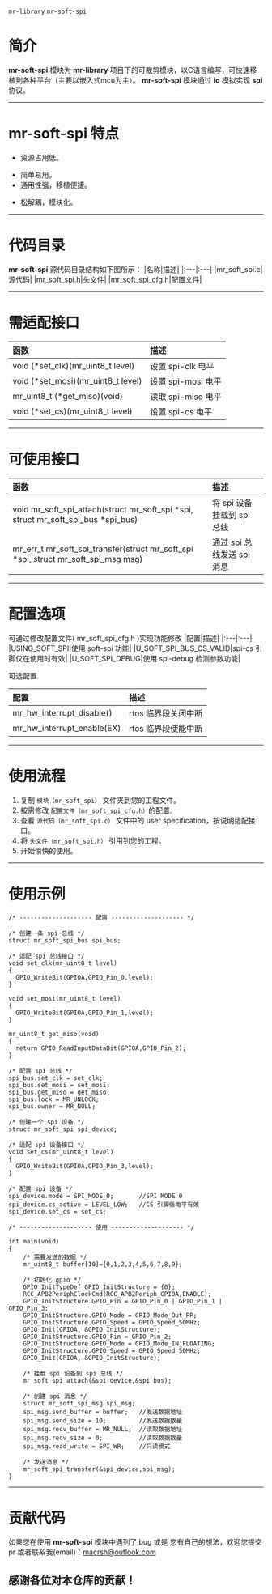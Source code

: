 ﻿`mr-library` `mr-soft-spi`
# 简介
**mr-soft-spi** 模块为 **mr-library** 项目下的可裁剪模块，以C语言编写，可快速移植到各种平台（主要以嵌入式mcu为主）。
**mr-soft-spi** 模块通过 **io** 模拟实现 **spi** 协议。


----------
# **mr-soft-spi** 特点
* 资源占用低。
- 简单易用。
- 通用性强，移植便捷。
* 松解耦，模块化。


----------

# 代码目录
**mr-soft-spi** 源代码目录结构如下图所示：
|名称|描述|
|:---|:---|
|mr_soft_spi.c|源代码|
|mr_soft_spi.h|头文件|
|mr_soft_spi_cfg.h|配置文件|


----------


# 需适配接口
|函数|描述|
|:---|:---|
|void (*set_clk)(mr_uint8_t level)|设置 spi-clk 电平|
|void (*set_mosi)(mr_uint8_t level)|设置 spi-mosi 电平|
|mr_uint8_t (*get_miso)(void)|读取 spi-miso 电平|
|void (*set_cs)(mr_uint8_t level)|设置 spi-cs 电平|


----------


# 可使用接口
|函数|描述|
|:---|:---|
|void mr_soft_spi_attach(struct mr_soft_spi *spi, struct mr_soft_spi_bus *spi_bus)|将 spi 设备挂载到 spi 总线|
|mr_err_t mr_soft_spi_transfer(struct mr_soft_spi *spi, struct mr_soft_spi_msg msg)|通过 spi 总线发送 spi 消息|


----------


# 配置选项
可通过修改配置文件( mr_soft_spi_cfg.h )实现功能修改
|配置|描述|
|:---|:---|
|USING_SOFT_SPI|使用 soft-spi 功能|
|U_SOFT_SPI_BUS_CS_VALID|spi-cs 引脚仅在使用时有效|
|U_SOFT_SPI_DEBUG|使用 spi-debug 检测参数功能|

可选配置

|配置|描述|
|:---|:---|
|mr_hw_interrupt_disable()|rtos 临界段关闭中断|
|mr_hw_interrupt_enable(EX)|rtos 临界段使能中断|


----------

# 使用流程
1. 复制 `模块（mr_soft_spi）` 文件夹到您的工程文件。
2. 按需修改 `配置文件（mr_soft_spi_cfg.h）`的配置.
3. 查看 `源代码（mr_soft_spi.c）` 文件中的 user specification，按说明适配接口。
4. 将 `头文件（mr_soft_spi.h）` 引用到您的工程。
5. 开始愉快的使用。


----------

# 使用示例
```
/* -------------------- 配置 -------------------- */

/* 创建一条 spi 总线 */
struct mr_soft_spi_bus spi_bus;

/* 适配 spi 总线接口 */
void set_clk(mr_uint8_t level)
{
  GPIO_WriteBit(GPIOA,GPIO_Pin_0,level);
}

void set_mosi(mr_uint8_t level)
{
  GPIO_WriteBit(GPIOA,GPIO_Pin_1,level);
}

mr_uint8_t get_miso(void)
{
  return GPIO_ReadInputDataBit(GPIOA,GPIO_Pin_2);
}

/* 配置 spi 总线 */
spi_bus.set_clk = set_clk;
spi_bus.set_mosi = set_mosi;
spi_bus.get_miso = get_miso;
spi_bus.lock = MR_UNLOCK;
spi_bus.owner = MR_NULL;

/* 创建一个 spi 设备 */
struct mr_soft_spi spi_device;

/* 适配 spi 设备接口 */
void set_cs(mr_uint8_t level)
{
  GPIO_WriteBit(GPIOA,GPIO_Pin_3,level);
}

/* 配置 spi 设备 */
spi_device.mode = SPI_MODE_0;       //SPI MODE 0
spi_device.cs_active = LEVEL_LOW;   //CS 引脚低电平有效
spi_device.set_cs = set_cs;

/* -------------------- 使用 -------------------- */

int main(void)
{
    /* 需要发送的数据 */
    mr_uint8_t buffer[10]={0,1,2,3,4,5,6,7,8,9};

    /* 初始化 gpio */
    GPIO_InitTypeDef GPIO_InitStructure = {0};
    RCC_APB2PeriphClockCmd(RCC_APB2Periph_GPIOA,ENABLE);
    GPIO_InitStructure.GPIO_Pin = GPIO_Pin_0 | GPIO_Pin_1 | GPIO_Pin_3;
    GPIO_InitStructure.GPIO_Mode = GPIO_Mode_Out_PP;
    GPIO_InitStructure.GPIO_Speed = GPIO_Speed_50MHz;
    GPIO_Init(GPIOA, &GPIO_InitStructure);
    GPIO_InitStructure.GPIO_Pin = GPIO_Pin_2;
    GPIO_InitStructure.GPIO_Mode = GPIO_Mode_IN_FLOATING;
    GPIO_InitStructure.GPIO_Speed = GPIO_Speed_50MHz;
    GPIO_Init(GPIOA, &GPIO_InitStructure);
    
    /* 挂载 spi 设备到 spi 总线 */
    mr_soft_spi_attach(&spi_device,&spi_bus);
    
    /* 创建 spi 消息 */
    struct mr_soft_spi_msg spi_msg;
    spi_msg.send_buffer = buffer;   //发送数据地址
    spi_msg.send_size = 10;         //发送数据数量
    spi_msg.recv_buffer = MR_NULL;  //读取数据地址
    spi_msg.recv_size = 0;          //读取数据数量
    spi_msg.read_write = SPI_WR;    //只读模式
    
    /* 发送消息 */
    mr_soft_spi_transfer(&spi_device,spi_msg);
}

```

----------
# 贡献代码
如果您在使用 **mr-soft-spi** 模块中遇到了 bug 或是 您有自己的想法，欢迎您提交 pr 或者联系我(email)：macrsh@outlook.com

## 感谢各位对本仓库的贡献！